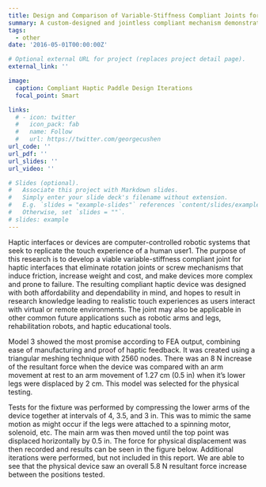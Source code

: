 ```yaml
---
title: Design and Comparison of Variable-Stiffness Compliant Joints for Haptic Devices
summary: A custom-designed and jointless compliant mechanism demonstrated the ability to represent haptic forces. The design was inspired by the Stanford Haptic Paddle.
tags:
  - other
date: '2016-05-01T00:00:00Z'

# Optional external URL for project (replaces project detail page).
external_link: ''

image:
  caption: Compliant Haptic Paddle Design Iterations
  focal_point: Smart

links:
  # - icon: twitter
  #   icon_pack: fab
  #   name: Follow
  #   url: https://twitter.com/georgecushen
url_code: ''
url_pdf: ''
url_slides: ''
url_video: ''

# Slides (optional).
#   Associate this project with Markdown slides.
#   Simply enter your slide deck's filename without extension.
#   E.g. `slides = "example-slides"` references `content/slides/example-slides.md`.
#   Otherwise, set `slides = ""`.
# slides: example
---
```


Haptic interfaces or devices are computer-controlled robotic systems that seek to replicate the touch experience of a human user1. The purpose of this research is to develop a viable variable-stiffness compliant joint for haptic interfaces that eliminate rotation joints or screw mechanisms that induce friction, increase weight and cost, and make devices more complex and prone to failure. The resulting compliant haptic device was designed with both affordability and dependability in mind, and hopes to result in research knowledge leading to realistic touch experiences as users interact with virtual or remote environments. The joint may also be applicable in other common future applications such as robotic arms and legs, rehabilitation robots, and haptic educational tools.

Model 3 showed the most promise according to FEA output, combining ease of manufacturing and proof of haptic feedback. It was created using a triangular meshing technique with 2560 nodes. There was an 8 N increase of the resultant force when the device was compared with an arm movement at rest to an arm movement of 1.27 cm (0.5 in) when it’s lower legs were displaced by 2 cm. This model was selected for the physical testing.

Tests for the fixture was performed by compressing the lower arms of the device together at intervals of 4, 3.5, and 3 in. This was to mimic the same motion as might occur if the legs were attached to a spinning motor, solenoid, etc. The main arm was then moved until the top point was displaced horizontally by 0.5 in. The force for physical displacement was then recorded and results can be seen in the figure below. Additional iterations were performed, but not included in this report. We are able to see that the physical device saw an overall 5.8 N resultant force increase between the positions tested.
